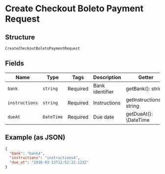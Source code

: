 
# Create Checkout Boleto Payment Request

## Structure

`CreateCheckoutBoletoPaymentRequest`

## Fields

| Name | Type | Tags | Description | Getter | Setter |
|  --- | --- | --- | --- | --- | --- |
| `bank` | `string` | Required | Bank identifier | getBank(): string | setBank(string bank): void |
| `instructions` | `string` | Required | Instructions | getInstructions(): string | setInstructions(string instructions): void |
| `dueAt` | `DateTime` | Required | Due date | getDueAt(): \DateTime | setDueAt(\DateTime dueAt): void |

## Example (as JSON)

```json
{
  "bank": "bank4",
  "instructions": "instructions4",
  "due_at": "2016-03-13T12:52:32.123Z"
}
```

